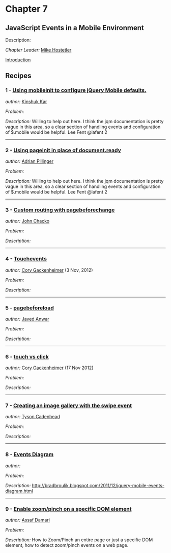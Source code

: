 # Chapter 7

## JavaScript Events in a Mobile Environment

Description: 

*Chapter Leader:* <a href="mailto:mike@appendto.com">Mike Hostetler</a>

<a href="/jquerymobilecookbook/book/blob/master/7-javascript-events-in-mobile-environment/introduction.adoc">Introduction</a>

## Recipes

### 1 - <a href="/jquerymobilecookbook/book/blob/master/7-javascript-events-in-mobile-environment/recipe-1.adoc">Using mobileinit to configure jQuery Mobile defaults.</a>
*author:* <a href="mailto:kinshuk.kar@gmail.com">Kinshuk Kar</a>

*Problem:*

*Description:* Willing to help out here.  I think the jqm documentation is pretty vague in this area, so a clear section of handling events and configuration of $.mobile would be helpful. Lee Fent @lafent 2

---

### 2 - <a href="/jquerymobilecookbook/book/blob/master/7-javascript-events-in-mobile-environment/recipe-2.adoc">Using pageinit in place of document.ready</a>
*author:* <a href="mailto:adrian.pillinger@gmail.com">Adrian Pillinger</a>

*Problem:*

*Description:* Willing to help out here.  I think the jqm documentation is pretty vague in this area, so a clear section of handling events and configuration of $.mobile would be helpful. Lee Fent @lafent 2

--- 

### 3 - <a href="/jquerymobilecookbook/book/blob/master/7-javascript-events-in-mobile-environment/recipe-3.adoc">Custom routing with pagebeforechange</a> 
*author:* <a href="mailto:poonkave@gmail.com">John Chacko</a>

*Problem:*

*Description:* 

---

### 4 - <a href="/jquerymobilecookbook/book/blob/master/7-javascript-events-in-mobile-environment/recipe-4.adoc">Touchevents</a>
*author:* <a href="mailto:cory.gack@gmail.com">Cory Gackenheimer</a> (3 Nov, 2012)

*Problem:*

*Description:* 

---

### 5 - <a href="/jquerymobilecookbook/book/blob/master/7-javascript-events-in-mobile-environment/recipe-5.adoc">pagebeforeload</a>
*author:* <a href="mailto:javed_anwar@yahoo.com">Javed Anwar</a>

*Problem:*

*Description:* 

---

### 6 - <a href="/jquerymobilecookbook/book/blob/master/7-javascript-events-in-mobile-environment/recipe-6.adoc">touch vs click</a>
*author:* <a href="mailto:cory.gack@gmail.com">Cory Gackenheimer</a> (17 Nov 2012)

*Problem:*

*Description:* 

---

### 7 - <a href="/jquerymobilecookbook/book/blob/master/7-javascript-events-in-mobile-environment/recipe-7.adoc">Creating an image gallery with the swipe event</a>
*author:* <a href="mailto:tcadenhead@appendto.com">Tyson Cadenhead</a>

*Problem:*

*Description:* 

---

### 8 - <a href="/jquerymobilecookbook/book/blob/master/7-javascript-events-in-mobile-environment/recipe-8.adoc">Events Diagram</a>
*author:* <a href="mailto:"></a>

*Problem:*

*Description:* http://bradbroulik.blogspot.com/2011/12/jquery-mobile-events-diagram.html

---

### 9 - <a href="/jquerymobilecookbook/book/blob/master/7-javascript-events-in-mobile-environment/recipe-9.adoc">Enable zoom/pinch on a specific DOM element </a>
*author:* <a href="mailto:asafda@gmail.com">Assaf Damari</a>

*Problem:*

*Description:* How to Zoom/Pinch an entire page or just a specific DOM element, how to detect zoom/pinch events on a web page. 